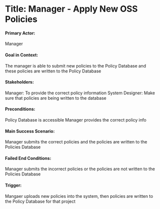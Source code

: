 # Title: Manager - Apply New OSS Policies

#### Primary Actor:
Manager

#### Goal in Context:
The manager is able to submit new policies to the Policy Database and these policies are written to the Policy Database

#### Stakeholders: 
Manager: To provide the correct policy information
System Designer: Make sure that policies are being written to the database

#### Preconditions: 
Policy Database is accessible
Manager provides the correct policy info

#### Main Success Scenario:
Manager submits the correct policies and the policies are written to the Policies Database

#### Failed End Conditions:
Manager submits the incorrect policies or the policies are not written to the Policies Database

#### Trigger:
Mangaer uploads new policies into the system, then policies are written to the Policy Database for that project
